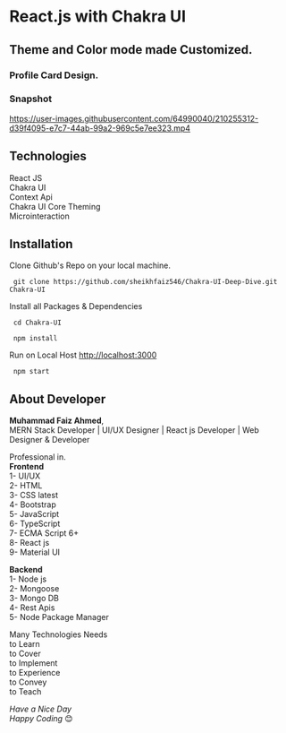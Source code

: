# React.js with Chakra UI

## Theme and Color mode made Customized.
### Profile Card Design.

### Snapshot

https://user-images.githubusercontent.com/64990040/210255312-d39f4095-e7c7-44ab-99a2-969c5e7ee323.mp4


## Technologies

React JS\
Chakra UI\
Context Api\
Chakra UI Core Theming\
Microinteraction

## Installation

Clone Github's Repo on your local machine.

```
 git clone https://github.com/sheikhfaiz546/Chakra-UI-Deep-Dive.git Chakra-UI 
```
Install all Packages & Dependencies
```
 cd Chakra-UI 
 
 npm install
```
Run on Local Host [http://localhost:3000](http://localhost:3000)
```
 npm start
```

## About Developer

**Muhammad Faiz Ahmed**,\
MERN Stack Developer | UI/UX Designer |
React js Developer | Web Designer & Developer 


Professional in.\
**Frontend**\
1- UI/UX\
2- HTML\
3- CSS latest\
4- Bootstrap\
5- JavaScript\
6- TypeScript\
7- ECMA Script 6+\
8- React js\
9- Material UI

**Backend**\
1- Node js\
2- Mongoose\
3- Mongo DB\
4- Rest Apis\
5- Node Package Manager

Many Technologies Needs \
to Learn\
to Cover\
to Implement\
to Experience\
to Convey\
to Teach

*Have a Nice Day\
Happy Coding* 😊

